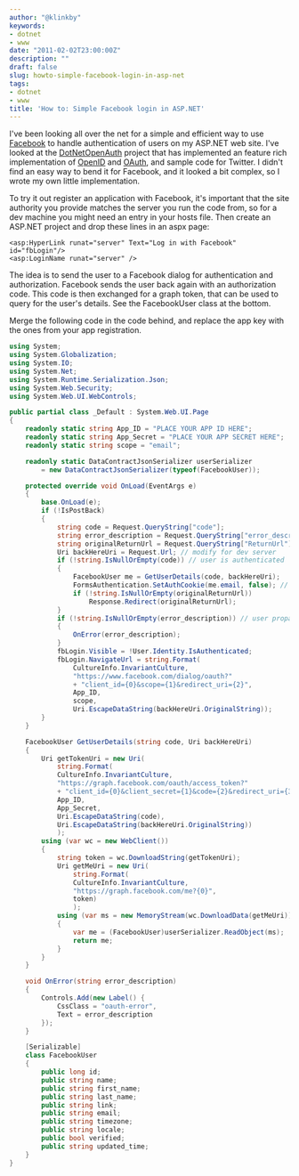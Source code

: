 ```yaml
---
author: "@klinkby"
keywords:
- dotnet
- www
date: "2011-02-02T23:00:00Z"
description: ""
draft: false
slug: howto-simple-facebook-login-in-asp-net
tags:
- dotnet
- www
title: 'How to: Simple Facebook login in ASP.NET'
---
```



I've been looking all over the net for a simple and efficient way to use [Facebook](http://developers.facebook.com/docs/authentication) to handle authentication of users on my ASP.NET web site. I've looked at the [DotNetOpenAuth](http://www.dotnetopenauth.net/) project that has implemented an feature rich implementation of [OpenID](http://openid.net/developers/) and [OAuth](http://oauth.net/documentation/), and sample code for Twitter. I didn't find an easy way to bend it for Facebook, and it looked a bit complex, so I wrote my own little implementation.

To try it out register an application with Facebook, it's important that the site authority you provide matches the server you run the code from, so for a dev machine you might need an entry in your hosts file. Then create an ASP.NET project and drop these lines in an aspx page:

<pre class="csharpcode"><code><span class="kwrd">&lt;</span><span class="html">asp:HyperLink</span> <span class="attr">runat</span><span class="kwrd">="server"</span> <span class="attr">Text</span><span class="kwrd">="Log in with Facebook"</span> <span class="attr">id</span><span class="kwrd">="fbLogin"</span><span class="kwrd">/&gt;</span>
<span class="kwrd">&lt;</span><span class="html">asp:LoginName</span> <span class="attr">runat</span><span class="kwrd">="server"</span> <span class="kwrd">/&gt;</span></code></pre>

The idea is to send the user to a Facebook dialog for authentication and authorization. Facebook sends the user back again with an authorization code. This code is then exchanged for a graph token, that can be used to query for the user's details. See the FacebookUser class at the bottom.

Merge the following code in the code behind, and replace the app key with the ones from your app registration.

```C#
using System;
using System.Globalization;
using System.IO;
using System.Net;
using System.Runtime.Serialization.Json;
using System.Web.Security;
using System.Web.UI.WebControls;

public partial class _Default : System.Web.UI.Page
{
    readonly static string App_ID = "PLACE YOUR APP ID HERE";
    readonly static string App_Secret = "PLACE YOUR APP SECRET HERE";
    readonly static string scope = "email";

    readonly static DataContractJsonSerializer userSerializer
        = new DataContractJsonSerializer(typeof(FacebookUser));

    protected override void OnLoad(EventArgs e)
    {
        base.OnLoad(e);
        if (!IsPostBack)
        {
            string code = Request.QueryString["code"];
            string error_description = Request.QueryString["error_description"];
            string originalReturnUrl = Request.QueryString["ReturnUrl"]; // asp.net logon param
            Uri backHereUri = Request.Url; // modify for dev server
            if (!string.IsNullOrEmpty(code)) // user is authenticated
            {
                FacebookUser me = GetUserDetails(code, backHereUri);
                FormsAuthentication.SetAuthCookie(me.email, false); // authorize!
                if (!string.IsNullOrEmpty(originalReturnUrl))
                    Response.Redirect(originalReturnUrl);
            }
            if (!string.IsNullOrEmpty(error_description)) // user propably disallowed
            {
                OnError(error_description);
            }
            fbLogin.Visible = !User.Identity.IsAuthenticated;
            fbLogin.NavigateUrl = string.Format(
                CultureInfo.InvariantCulture,
                "https://www.facebook.com/dialog/oauth?"
                + "client_id={0}&scope={1}&redirect_uri={2}",
                App_ID,
                scope,
                Uri.EscapeDataString(backHereUri.OriginalString));
        }
    }

    FacebookUser GetUserDetails(string code, Uri backHereUri)
    {
        Uri getTokenUri = new Uri(
            string.Format(
            CultureInfo.InvariantCulture,
            "https://graph.facebook.com/oauth/access_token?"
            + "client_id={0}&client_secret={1}&code={2}&redirect_uri={3}",
            App_ID,
            App_Secret,
            Uri.EscapeDataString(code),
            Uri.EscapeDataString(backHereUri.OriginalString))
            );
        using (var wc = new WebClient())
        {
            string token = wc.DownloadString(getTokenUri);
            Uri getMeUri = new Uri(
                string.Format(
                CultureInfo.InvariantCulture,
                "https://graph.facebook.com/me?{0}",
                token)
                );
            using (var ms = new MemoryStream(wc.DownloadData(getMeUri)))
            {
                var me = (FacebookUser)userSerializer.ReadObject(ms);
                return me;
            }
        }
    }

    void OnError(string error_description)
    {
        Controls.Add(new Label() { 
            CssClass = "oauth-error", 
            Text = error_description 
        });
    }

    [Serializable]
    class FacebookUser
    { 
        public long id;
        public string name;
        public string first_name;
        public string last_name;
        public string link;
        public string email;
        public string timezone;
        public string locale;
        public bool verified;
        public string updated_time;        
    }
}
```
